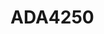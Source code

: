 # ADA4250

```{devicetree} /wsshare/analog_work/vger/linux/Documentation/devicetree/bindings/iio/amplifiers/adi,ada4250.yaml
```